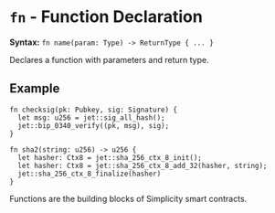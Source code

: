 # `fn` - Function Declaration

**Syntax:** `fn name(param: Type) -> ReturnType { ... }`

Declares a function with parameters and return type.

## Example
```simplicity
fn checksig(pk: Pubkey, sig: Signature) {
  let msg: u256 = jet::sig_all_hash();
  jet::bip_0340_verify((pk, msg), sig);
}

fn sha2(string: u256) -> u256 {
  let hasher: Ctx8 = jet::sha_256_ctx_8_init();
  let hasher: Ctx8 = jet::sha_256_ctx_8_add_32(hasher, string);
  jet::sha_256_ctx_8_finalize(hasher)
}
```

Functions are the building blocks of Simplicity smart contracts.
